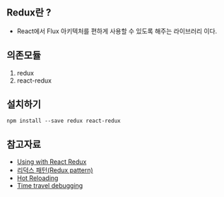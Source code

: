 ## Redux란 ?
 - React에서 Flux 아키텍처를 편하게 사용할 수 있도록 해주는 라이브러리 이다.


## 의존모듈
1. redux
1. react-redux

## 설치하기
~~~
npm install --save redux react-redux
~~~


## 참고자료
 - [Using with React Redux](http://redux.js.org/docs/basics/UsageWithReact.html)
 - [리덕스 패턴(Redux pattern)](https://www.zerocho.com/category/React/post/57b60e7fcfbef617003bf456)
 - [Hot Reloading](https://facebook.github.io/react-native/blog/2016/03/24/introducing-hot-reloading.html)
 - [Time travel debugging](http://bestalign.github.io/2015/10/27/redux-hot-reloading-and-time-travel-debugging/)
